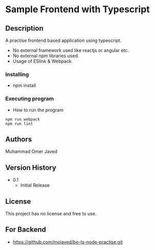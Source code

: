 # Sample Frontend with Typescript

## Description

A practise frontend based application using typescript. 
* No external framework used like reactjs or angular etc.
* No external npm libraries used.
* Usage of ESlink & Webpack

### Installing

* npm install

### Executing program

* How to run the program
```
npm run webpack
npm run lint
```

## Authors

Muhammad Omer Javed

## Version History

* 0.1
    * Initial Release

## License

This project has no license and free to use.

## For Backend 
* https://github.com/mojaved/be-ts-node-practise.git